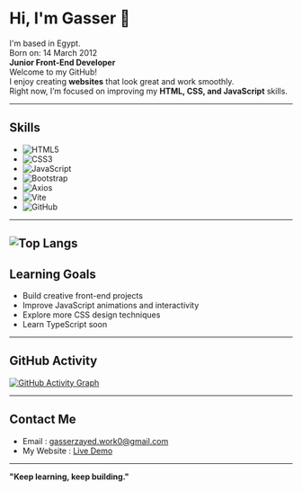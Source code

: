 # Hi, I'm Gasser 👋
I'm based in Egypt.  
Born on: 14 March 2012  
**Junior Front-End Developer**<br>
Welcome to my GitHub!  
I enjoy creating **websites** that look great and work smoothly.  
Right now, I’m focused on improving my **HTML, CSS, and JavaScript** skills.

---

## Skills
- ![HTML5](https://img.shields.io/badge/HTML5-E34F26?style=flat-square&logo=html5&logoColor=white)
- ![CSS3](https://img.shields.io/badge/CSS3-1572B6?style=flat-square&logo=css3&logoColor=white)
- ![JavaScript](https://img.shields.io/badge/JavaScript-F7DF1E?style=flat-square&logo=javascript&logoColor=black)
- ![Bootstrap](https://img.shields.io/badge/Bootstrap-563D7C?style=flat-square&logo=bootstrap&logoColor=white)
- ![Axios](https://img.shields.io/badge/Axios-007FFF?style=flat-square&logo=axios&logoColor=white)
- ![Vite](https://img.shields.io/badge/Vite-646CFF?style=flat-square&logo=vite&logoColor=white)
- ![GitHub](https://img.shields.io/badge/GitHub-181717?style=flat-square&logo=github&logoColor=white)

---
![Top Langs](https://github-readme-stats.vercel.app/api/top-langs/?username=gasserdev&layout=compact)
---
## Learning Goals
- Build creative front-end projects
- Improve JavaScript animations and interactivity
- Explore more CSS design techniques
- Learn TypeScript soon

---

## GitHub Activity

[![GitHub Activity Graph](https://github-readme-activity-graph.vercel.app/graph?username=gasserdev&theme=tokyo-night)](https://github.com/gasserdev)

---

## Contact Me
- Email : gasserzayed.work0@gmail.com
- My Website : [Live Demo](https://gasserzayed.vercel.app/)
---

**"Keep learning, keep building."**
